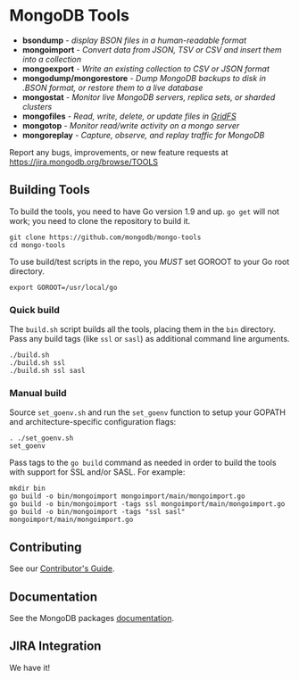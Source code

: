 MongoDB Tools
===================================

 - **bsondump** - _display BSON files in a human-readable format_
 - **mongoimport** - _Convert data from JSON, TSV or CSV and insert them into a collection_
 - **mongoexport** - _Write an existing collection to CSV or JSON format_
 - **mongodump/mongorestore** - _Dump MongoDB backups to disk in .BSON format, or restore them to a live database_
 - **mongostat** - _Monitor live MongoDB servers, replica sets, or sharded clusters_
 - **mongofiles** - _Read, write, delete, or update files in [GridFS](http://docs.mongodb.org/manual/core/gridfs/)_
 - **mongotop** - _Monitor read/write activity on a mongo server_
 - **mongoreplay** - _Capture, observe, and replay traffic for MongoDB_


Report any bugs, improvements, or new feature requests at https://jira.mongodb.org/browse/TOOLS

Building Tools
---------------
To build the tools, you need to have Go version 1.9 and up. `go get` will not work; you
need to clone the repository to build it.

```
git clone https://github.com/mongodb/mongo-tools
cd mongo-tools
```

To use build/test scripts in the repo, you *MUST* set GOROOT to your Go root directory.

```
export GOROOT=/usr/local/go
```

### Quick build

The `build.sh` script builds all the tools, placing them in the `bin`
directory.  Pass any build tags (like `ssl` or `sasl`) as additional command
line arguments.

```
./build.sh
./build.sh ssl
./build.sh ssl sasl
```

### Manual build

Source `set_goenv.sh` and run the `set_goenv` function to setup your GOPATH and
architecture-specific configuration flags:

```
. ./set_goenv.sh
set_goenv
```

Pass tags to the `go build` command as needed in order to build the tools with
support for SSL and/or SASL. For example:

```
mkdir bin
go build -o bin/mongoimport mongoimport/main/mongoimport.go
go build -o bin/mongoimport -tags ssl mongoimport/main/mongoimport.go
go build -o bin/mongoimport -tags "ssl sasl" mongoimport/main/mongoimport.go
```

Contributing
---------------
See our [Contributor's Guide](CONTRIBUTING.md).

Documentation
---------------
See the MongoDB packages [documentation](http://docs.mongodb.org/master/reference/program/).

JIRA Integration
--------------------
We have it!
